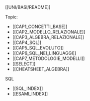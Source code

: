 [[UNI/BASI/README]]

Topic:
- [[CAP1_CONCETTI_BASE]]
- [[CAP2_MODELLO_RELAZIONALE]]
- [[CAP3_ALGEBRA_RELAZIONALE]]
- [[CAP4_SQL]]
- [[CAP5_SQL_EVOLUTO]]
- [[CAP6_SQL_NEI_LINGUAGGI]]
- [[CAP7_METODOLOGIE_MODELLI]]
- [[SELECT]]
- [[CHEATSHEET_ALGEBRA]]

SQL
- [[SQL_INDEX]]
- [[ESAMI_INDEX]]